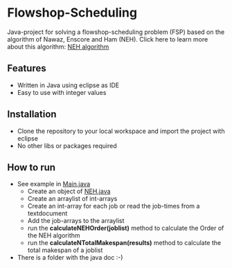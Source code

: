 # Flowshop-Scheduling

Java-project for solving a flowshop-scheduling problem (FSP) based on the algorithm of Nawaz, Enscore and Ham (NEH). Click here to learn more about this algorithm: [NEH algorithm](http://mams.rmit.edu.au/b5oatq61pmjl.pdf)

## Features
- Written in Java using eclipse as IDE
- Easy to use with integer values

## Installation
- Clone the repository to your local workspace and import the project with eclipse
- No other libs or packages required

## How to run
- See example in [Main.java](https://github.com/maxkratz/flowshop-scheduling/blob/master/flowshop-scheduling/src/Main.java)
	- Create an object of [NEH.java](https://github.com/maxkratz/flowshop-scheduling/blob/master/flowshop-scheduling/src/NEH.java)
	- Create an arraylist of int-arrays
	- Create an int-array for each job or read the job-times from a textdocument
	- Add the job-arrays to the arraylist
	- run the **calculateNEHOrder(joblist)** method to calculate the Order of the NEH algorithm
	- run the **calculateNTotalMakespan(results)** method to calculate the total makespan of a joblist
- There is a folder with the java doc :-)